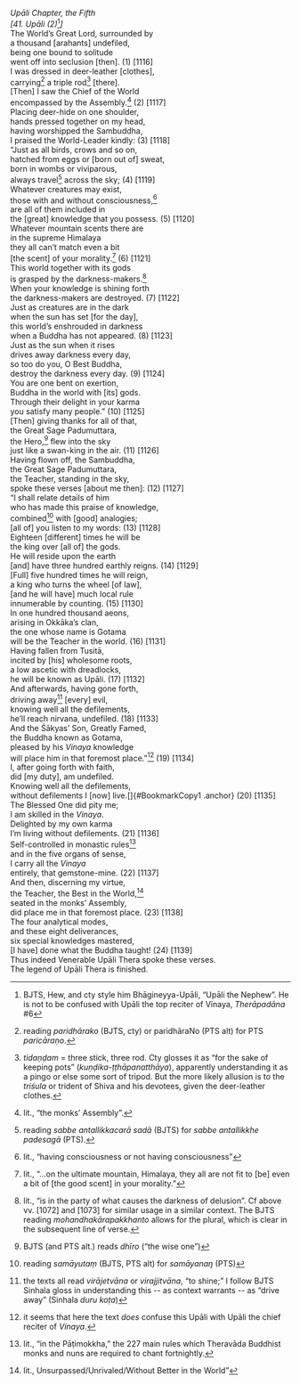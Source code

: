*Upāli Chapter, the Fifth*  
*\[41. Upāli (2)*[^1]*\]*  
The World’s Great Lord, surrounded by  
a thousand \[arahants\] undefiled,  
being one bound to solitude  
went off into seclusion \[then\]. (1) \[1116\]  
I was dressed in deer-leather \[clothes\],  
carrying[^2] a triple rod[^3] \[there\].  
\[Then\] I saw the Chief of the World  
encompassed by the Assembly.[^4] (2) \[1117\]  
Placing deer-hide on one shoulder,  
hands pressed together on my head,  
having worshipped the Sambuddha,  
I praised the World-Leader kindly: (3) \[1118\]  
“Just as all birds, crows and so on,  
hatched from eggs or \[born out of\] sweat,  
born in wombs or viviparous,  
always travel[^5] across the sky; (4) \[1119\]  
Whatever creatures may exist,  
those with and without consciousness,[^6]  
are all of them included in  
the \[great\] knowledge that you possess. (5) \[1120\]  
Whatever mountain scents there are  
in the supreme Himalaya  
they all can’t match even a bit  
\[the scent\] of your morality.[^7] (6) \[1121\]  
This world together with its gods  
is grasped by the darkness-makers.[^8]  
When your knowledge is shining forth  
the darkness-makers are destroyed. (7) \[1122\]  
Just as creatures are in the dark  
when the sun has set \[for the day\],  
this world’s enshrouded in darkness  
when a Buddha has not appeared. (8) \[1123\]  
Just as the sun when it rises  
drives away darkness every day,  
so too do you, O Best Buddha,  
destroy the darkness every day. (9) \[1124\]  
You are one bent on exertion,  
Buddha in the world with \[its\] gods.  
Through their delight in your karma  
you satisfy many people.” (10) \[1125\]  
\[Then\] giving thanks for all of that,  
the Great Sage Padumuttara,  
the Hero,[^9] flew into the sky  
just like a swan-king in the air. (11) \[1126\]  
Having flown off, the Sambuddha,  
the Great Sage Padumuttara,  
the Teacher, standing in the sky,  
spoke these verses \[about me then\]: (12) \[1127\]  
“I shall relate details of him  
who has made this praise of knowledge,  
combined[^10] with \[good\] analogies;  
\[all of\] you listen to my words: (13) \[1128\]  
Eighteen \[different\] times he will be  
the king over \[all of\] the gods.  
He will reside upon the earth  
\[and\] have three hundred earthly reigns. (14) \[1129\]  
\[Full\] five hundred times he will reign,  
a king who turns the wheel \[of law\],  
\[and he will have\] much local rule  
innumerable by counting. (15) \[1130\]  
In one hundred thousand aeons,  
arising in Okkāka’s clan,  
the one whose name is Gotama  
will be the Teacher in the world. (16) \[1131\]  
Having fallen from Tusitā,  
incited by \[his\] wholesome roots,  
a low ascetic with dreadlocks,  
he will be known as Upāli. (17) \[1132\]  
And afterwards, having gone forth,  
driving away[^11] \[every\] evil,  
knowing well all the defilements,  
he’ll reach nirvana, undefiled. (18) \[1133\]  
And the Śākyas’ Son, Greatly Famed,  
the Buddha known as Gotama,  
pleased by his *Vinaya* knowledge  
will place him in that foremost place.”[^12] (19) \[1134\]  
I, after going forth with faith,  
did \[my duty\], am undefiled.  
Knowing well all the defilements,  
without defilements I \[now\] live.[]{#BookmarkCopy1 .anchor} (20)
\[1135\]  
The Blessed One did pity me;  
I am skilled in the *Vinaya*.  
Delighted by my own karma  
I’m living without defilements. (21) \[1136\]  
Self-controlled in monastic rules[^13]  
and in the five organs of sense,  
I carry all the *Vinaya*  
entirely, that gemstone-mine. (22) \[1137\]  
And then, discerning my virtue,  
the Teacher, the Best in the World,[^14]  
seated in the monks’ Assembly,  
did place me in that foremost place. (23) \[1138\]  
The four analytical modes,  
and these eight deliverances,  
six special knowledges mastered,  
\[I have\] done what the Buddha taught! (24) \[1139\]  
Thus indeed Venerable Upāli Thera spoke these verses.  
The legend of Upāli Thera is finished.  
[^1]: BJTS, Hew, and cty style him Bhāgineyya-Upāli, “Upāli the Nephew”.
    He is not to be confused with Upāli the top reciter of Vinaya,
    *Therāpadāna* \#6  
[^2]: reading *paridhārako* (BJTS, cty) or paridhāraNo (PTS alt) for PTS
    *paricāraṇo*.  
[^3]: *tidaṇḍam* = three stick, three rod. Cty glosses it as “for the
    sake of keeping pots” (*kuṇḍika-ṭṭhāpanatthāya*), apparently
    understanding it as a pingo or else some sort of tripod. But the
    more likely allusion is to the *triśula* or trident of Shiva and his
    devotees, given the deer-leather clothes.  
[^4]: lit., “the monks’ Assembly”.  
[^5]: reading *sabbe antallikkacarā sadā* (BJTS) for *sabbe antallikkhe
    padesagā* (PTS).  
[^6]: lit., “having consciousness or not having consciousness”  
[^7]: lit., “...on the ultimate mountain, Himalaya, they all are not fit
    to \[be\] even a bit of \[the good scent\] in your morality.”  
[^8]: lit., “is in the party of what causes the darkness of delusion”.
    Cf above vv. \[1072\] and \[1073\] for similar usage in a similar
    context. The BJTS reading *mohandhakārapakkhanto* allows for the
    plural, which is clear in the subsequent line of verse.  
[^9]: BJTS (and PTS alt.) reads *dhīro* (“the wise one”)  
[^10]: reading *samāyutaṃ* (BJTS, PTS alt) for *samāyanaŋ* (PTS)  
[^11]: the texts all read *virājetvāna* or *virajjitvāna*, “to shine;” I
    follow BJTS Sinhala gloss in understanding this -- as context
    warrants -- as “drive away” (Sinhala *duru koṭa*)  
[^12]: it seems that here the text *does* confuse this Upāli with Upāli
    the chief reciter of *Vinaya.*  
[^13]: lit., “in the Pāṭimokkha,” the 227 main rules which Theravāda
    Buddhist monks and nuns are required to chant fortnightly.  
[^14]: lit., Unsurpassed/Unrivaled/Without Better in the World”
